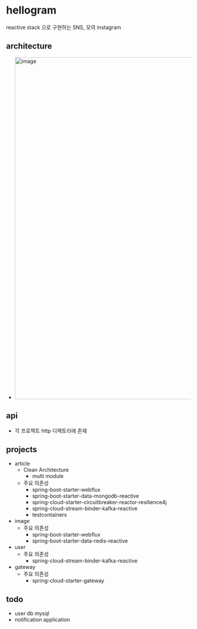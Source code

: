 # hellogram
reactive stack 으로 구현하는 SNS, 모의 instagram

## architecture
- <img width="929" alt="image" src="https://github.com/starryeye/hellogram/assets/33487061/6d0b6445-b6ce-48c9-8b1b-93faed010ded">
 
## api
- 각 프로젝트 http 디렉토리에 존재

## projects
- article
  - Clean Architecture
    - multi module
  - 주요 의존성
    - spring-boot-starter-webflux
    - spring-boot-starter-data-mongodb-reactive
    - spring-cloud-starter-circuitbreaker-reactor-resilience4j
    - spring-cloud-stream-binder-kafka-reactive
    - testcontainers
- image
  - 주요 의존성
    - spring-boot-starter-webflux
    - spring-boot-starter-data-redis-reactive
- user
  - 주요 의존성
    - spring-cloud-stream-binder-kafka-reactive
- gateway
  - 주요 의존성
    - spring-cloud-starter-gateway

## todo
- user db mysql
- notification application
